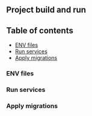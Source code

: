 ## Project build and run

## Table of contents

- [ENV files](#env-files)
- [Run services](#run-services)
- [Apply migrations](#apply-migrations)

### ENV files

### Run services

### Apply migrations